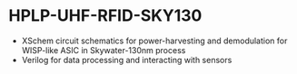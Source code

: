 # HPLP-UHF-RFID-SKY130
- XSchem circuit schematics for power-harvesting and demodulation for WISP-like ASIC in Skywater-130nm process
- Verilog for data processing and interacting with sensors
